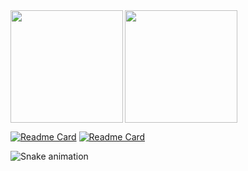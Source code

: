 <a href="https://github.com/CayoPhellipe/github-readme-stats">
  <img align="left" height=180em src="https://github-readme-stats.vercel.app/api?username=CayoPhellipe&count_private=true&show_icons=true&theme=dracula" />
</a>
<a href="https://github.com/CayoPhellipe/github-readme-stats">
  <img align="center" height=180em src="https://github-readme-stats.vercel.app/api/top-langs/?username=CayoPhellipe&exclude_repo=11911EBI020-ATV1,11911EBI020-ATV2,CayoPhellipe&theme=dracula" />
</a>

[![Readme Card](https://github-readme-stats.vercel.app/api/pin/?username=CayoPhellipe&show_owner=True&repo=Data_Structures_Louza&theme=dracula)](https://github.com/CayoPhellipe/github-readme-stats)
[![Readme Card](https://github-readme-stats.vercel.app/api/pin/?username=CayoPhellipe&show_owner=True&repo=SuffixArray&theme=dracula)](https://github.com/CayoPhellipe/github-readme-stats)


![Snake animation](https://github.com/CayoPhellipe/rafaballerini/blob/output/github-contribution-grid-snake.svg)
<!--
**CayoPhellipe/CayoPhellipe** is a ✨ _special_ ✨ repository because its `README.md` (this file) appears on your GitHub profile.

Here are some ideas to get you started:

- 🔭 I’m currently working on ...
- 🌱 I’m currently learning ...
- 👯 I’m looking to collaborate on ...
- 🤔 I’m looking for help with ...
- 💬 Ask me about ...
- 📫 How to reach me: ...
- 😄 Pronouns: ...
- ⚡ Fun fact: ...
-->
